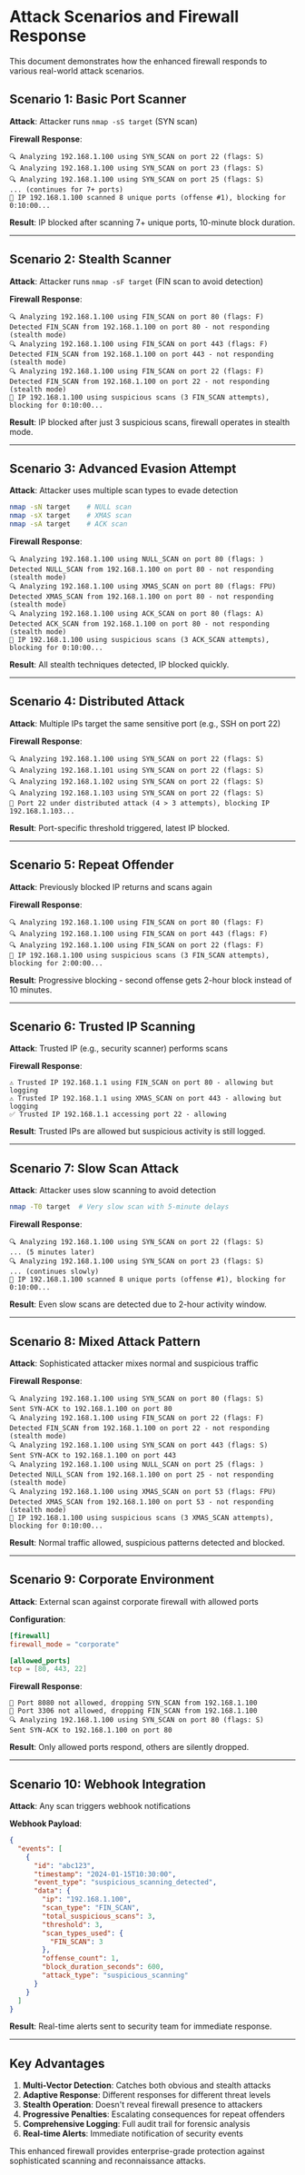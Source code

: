 # Attack Scenarios and Firewall Response

This document demonstrates how the enhanced firewall responds to various real-world attack scenarios.

## Scenario 1: Basic Port Scanner

**Attack**: Attacker runs `nmap -sS target` (SYN scan)

**Firewall Response**:
```
🔍 Analyzing 192.168.1.100 using SYN_SCAN on port 22 (flags: S)
🔍 Analyzing 192.168.1.100 using SYN_SCAN on port 23 (flags: S)
🔍 Analyzing 192.168.1.100 using SYN_SCAN on port 25 (flags: S)
... (continues for 7+ ports)
🚫 IP 192.168.1.100 scanned 8 unique ports (offense #1), blocking for 0:10:00...
```

**Result**: IP blocked after scanning 7+ unique ports, 10-minute block duration.

---

## Scenario 2: Stealth Scanner

**Attack**: Attacker runs `nmap -sF target` (FIN scan to avoid detection)

**Firewall Response**:
```
🔍 Analyzing 192.168.1.100 using FIN_SCAN on port 80 (flags: F)
Detected FIN_SCAN from 192.168.1.100 on port 80 - not responding (stealth mode)
🔍 Analyzing 192.168.1.100 using FIN_SCAN on port 443 (flags: F)
Detected FIN_SCAN from 192.168.1.100 on port 443 - not responding (stealth mode)
🔍 Analyzing 192.168.1.100 using FIN_SCAN on port 22 (flags: F)
Detected FIN_SCAN from 192.168.1.100 on port 22 - not responding (stealth mode)
🚫 IP 192.168.1.100 using suspicious scans (3 FIN_SCAN attempts), blocking for 0:10:00...
```

**Result**: IP blocked after just 3 suspicious scans, firewall operates in stealth mode.

---

## Scenario 3: Advanced Evasion Attempt

**Attack**: Attacker uses multiple scan types to evade detection

```bash
nmap -sN target    # NULL scan
nmap -sX target    # XMAS scan  
nmap -sA target    # ACK scan
```

**Firewall Response**:
```
🔍 Analyzing 192.168.1.100 using NULL_SCAN on port 80 (flags: )
Detected NULL_SCAN from 192.168.1.100 on port 80 - not responding (stealth mode)
🔍 Analyzing 192.168.1.100 using XMAS_SCAN on port 80 (flags: FPU)
Detected XMAS_SCAN from 192.168.1.100 on port 80 - not responding (stealth mode)
🔍 Analyzing 192.168.1.100 using ACK_SCAN on port 80 (flags: A)
Detected ACK_SCAN from 192.168.1.100 on port 80 - not responding (stealth mode)
🚫 IP 192.168.1.100 using suspicious scans (3 ACK_SCAN attempts), blocking for 0:10:00...
```

**Result**: All stealth techniques detected, IP blocked quickly.

---

## Scenario 4: Distributed Attack

**Attack**: Multiple IPs target the same sensitive port (e.g., SSH on port 22)

**Firewall Response**:
```
🔍 Analyzing 192.168.1.100 using SYN_SCAN on port 22 (flags: S)
🔍 Analyzing 192.168.1.101 using SYN_SCAN on port 22 (flags: S)
🔍 Analyzing 192.168.1.102 using SYN_SCAN on port 22 (flags: S)
🔍 Analyzing 192.168.1.103 using SYN_SCAN on port 22 (flags: S)
🚫 Port 22 under distributed attack (4 > 3 attempts), blocking IP 192.168.1.103...
```

**Result**: Port-specific threshold triggered, latest IP blocked.

---

## Scenario 5: Repeat Offender

**Attack**: Previously blocked IP returns and scans again

**Firewall Response**:
```
🔍 Analyzing 192.168.1.100 using FIN_SCAN on port 80 (flags: F)
🔍 Analyzing 192.168.1.100 using FIN_SCAN on port 443 (flags: F)
🔍 Analyzing 192.168.1.100 using FIN_SCAN on port 22 (flags: F)
🚫 IP 192.168.1.100 using suspicious scans (3 FIN_SCAN attempts), blocking for 2:00:00...
```

**Result**: Progressive blocking - second offense gets 2-hour block instead of 10 minutes.

---

## Scenario 6: Trusted IP Scanning

**Attack**: Trusted IP (e.g., security scanner) performs scans

**Firewall Response**:
```
⚠️ Trusted IP 192.168.1.1 using FIN_SCAN on port 80 - allowing but logging
⚠️ Trusted IP 192.168.1.1 using XMAS_SCAN on port 443 - allowing but logging
✅ Trusted IP 192.168.1.1 accessing port 22 - allowing
```

**Result**: Trusted IPs are allowed but suspicious activity is still logged.

---

## Scenario 7: Slow Scan Attack

**Attack**: Attacker uses slow scanning to avoid detection

```bash
nmap -T0 target  # Very slow scan with 5-minute delays
```

**Firewall Response**:
```
🔍 Analyzing 192.168.1.100 using SYN_SCAN on port 22 (flags: S)
... (5 minutes later)
🔍 Analyzing 192.168.1.100 using SYN_SCAN on port 23 (flags: S)
... (continues slowly)
🚫 IP 192.168.1.100 scanned 8 unique ports (offense #1), blocking for 0:10:00...
```

**Result**: Even slow scans are detected due to 2-hour activity window.

---

## Scenario 8: Mixed Attack Pattern

**Attack**: Sophisticated attacker mixes normal and suspicious traffic

**Firewall Response**:
```
🔍 Analyzing 192.168.1.100 using SYN_SCAN on port 80 (flags: S)
Sent SYN-ACK to 192.168.1.100 on port 80
🔍 Analyzing 192.168.1.100 using FIN_SCAN on port 22 (flags: F)
Detected FIN_SCAN from 192.168.1.100 on port 22 - not responding (stealth mode)
🔍 Analyzing 192.168.1.100 using SYN_SCAN on port 443 (flags: S)
Sent SYN-ACK to 192.168.1.100 on port 443
🔍 Analyzing 192.168.1.100 using NULL_SCAN on port 25 (flags: )
Detected NULL_SCAN from 192.168.1.100 on port 25 - not responding (stealth mode)
🔍 Analyzing 192.168.1.100 using XMAS_SCAN on port 53 (flags: FPU)
Detected XMAS_SCAN from 192.168.1.100 on port 53 - not responding (stealth mode)
🚫 IP 192.168.1.100 using suspicious scans (3 XMAS_SCAN attempts), blocking for 0:10:00...
```

**Result**: Normal traffic allowed, suspicious patterns detected and blocked.

---

## Scenario 9: Corporate Environment

**Attack**: External scan against corporate firewall with allowed ports

**Configuration**:
```toml
[firewall]
firewall_mode = "corporate"

[allowed_ports]
tcp = [80, 443, 22]
```

**Firewall Response**:
```
🚫 Port 8080 not allowed, dropping SYN_SCAN from 192.168.1.100
🚫 Port 3306 not allowed, dropping FIN_SCAN from 192.168.1.100
🔍 Analyzing 192.168.1.100 using SYN_SCAN on port 80 (flags: S)
Sent SYN-ACK to 192.168.1.100 on port 80
```

**Result**: Only allowed ports respond, others are silently dropped.

---

## Scenario 10: Webhook Integration

**Attack**: Any scan triggers webhook notifications

**Webhook Payload**:
```json
{
  "events": [
    {
      "id": "abc123",
      "timestamp": "2024-01-15T10:30:00",
      "event_type": "suspicious_scanning_detected",
      "data": {
        "ip": "192.168.1.100",
        "scan_type": "FIN_SCAN",
        "total_suspicious_scans": 3,
        "threshold": 3,
        "scan_types_used": {
          "FIN_SCAN": 3
        },
        "offense_count": 1,
        "block_duration_seconds": 600,
        "attack_type": "suspicious_scanning"
      }
    }
  ]
}
```

**Result**: Real-time alerts sent to security team for immediate response.

---

## Key Advantages

1. **Multi-Vector Detection**: Catches both obvious and stealth attacks
2. **Adaptive Response**: Different responses for different threat levels
3. **Stealth Operation**: Doesn't reveal firewall presence to attackers
4. **Progressive Penalties**: Escalating consequences for repeat offenders
5. **Comprehensive Logging**: Full audit trail for forensic analysis
6. **Real-time Alerts**: Immediate notification of security events

This enhanced firewall provides enterprise-grade protection against sophisticated scanning and reconnaissance attacks.
